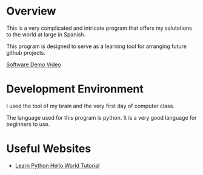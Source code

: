 # Overview

 This is a very complicated and intricate program that offers my salutations to the world at large in Spanish.
 
 This program is designed to serve as a learning tool for arranging future github projects.

[Software Demo Video](https://www.youtube.com/watch?v=J83EZoZGGLA)

# Development Environment

I used the tool of my brain and the very first day of computer class.

The language used for this program is python. It is a very good language for beginners to use.

# Useful Websites

* [Learn Python Hello World Tutorial](https://www.learnpython.org/en/Hello,_World!)